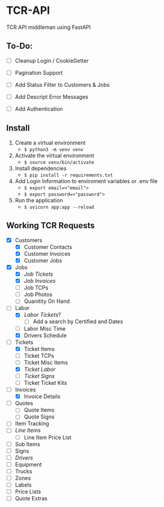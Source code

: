 # TCR-API
TCR API middleman using FastAPI

## To-Do:
- [ ] Cleanup Login / CookieGetter
- [ ] Pagination Support
- [ ] Add Status Filter to Customers & Jobs
- [ ] Add Descript Error Messages
- [ ] Add Authentication


## Install
1. Create a virtual environment
    - ```$ python3 -m venv venv```
2. Activate the virtual environment
    - ```$ source venv/bin/activate```
3. Install dependencies
    - ```$ pip install -r requirements.txt```
4. Add Login Information to enviroment variables or .env file
    - ```$ export email=<"email">```
    - ```$ export password=<"password">```
4. Run the application
    - ```$ uvicorn app:app --reload```


## Working TCR Requests

- [x] Customers
    - [x] Customer Contacts
    - [x] Customer Invoices
    - [x] Customer Jobs
- [x] Jobs
    - [x] *Job Tickets*
    - [x] *Job Invoices*
    - [ ] Job TCPs
    - [ ] Job Photos
    - [ ] Quanitity On Hand
- [ ] Labor
    - [x] *Labor Tickets*?
        - [ ] Add a search by Certified and Dates
    - [ ] Labor Misc Time
    - [x] Drivers Schedule
- [ ] Tickets
    - [x] Ticket Items
    - [ ] Ticket TCPs
    - [ ] Ticket Misc Items
    - [x] *Ticket Labor*
    - [ ] *Ticket Signs*
    - [ ] Ticket Ticket Kits
- [ ] Invoices
    - [x] Invoice Details
- [ ] Quotes
    - [ ] Quote Items
    - [ ] Quote Signs
- [ ] Item Tracking
- [ ] *Line Items*
    - [ ] Line Item Price List
- [ ] Sub Items
- [ ] Signs
- [ ] *Drivers*
- [ ] Equipment
- [ ] Trucks
- [ ] Zones
- [ ] Labels
- [ ] Price Lists
- [ ] Quote Extras
